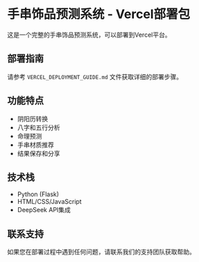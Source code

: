 # 手串饰品预测系统 - Vercel部署包

这是一个完整的手串饰品预测系统，可以部署到Vercel平台。

## 部署指南

请参考 `VERCEL_DEPLOYMENT_GUIDE.md` 文件获取详细的部署步骤。

## 功能特点

- 阴阳历转换
- 八字和五行分析
- 命理预测
- 手串材质推荐
- 结果保存和分享

## 技术栈

- Python (Flask)
- HTML/CSS/JavaScript
- DeepSeek API集成

## 联系支持

如果您在部署过程中遇到任何问题，请联系我们的支持团队获取帮助。
